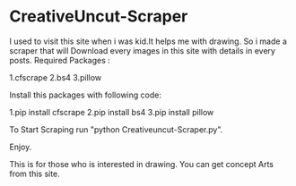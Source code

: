 # CreativeUncut-Scraper
I used to visit this site when i was kid.It helps me with drawing. So i made a scraper that will Download every images in this site with details in every posts.
Required Packages :

  1.cfscrape
  2.bs4
  3.pillow
  
Install this packages with following code:

  1.pip install cfscrape
  2.pip install bs4
  3.pip install pillow
  
To Start Scraping run "python Creativeuncut-Scraper.py".

Enjoy.

This is for those who is interested in drawing.
You can get concept Arts from this site.

